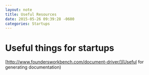 ```yaml
---
layout: note
title: Useful Resources
date: 2015-05-26 09:39:28 -0600
categories: Startups
---
```


# Useful things for startups

[http://www.foundersworkbench.com/document-driver/](Useful for generating documentation)
